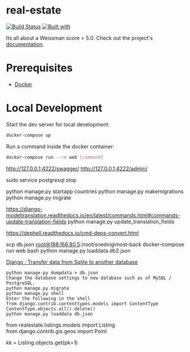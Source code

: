 # real-estate

[![Build Status](https://travis-ci.org/andriyor/real-estate.svg?branch=master)](https://travis-ci.org/andriyor/real-estate)
[![Built with](https://img.shields.io/badge/Built_with-Cookiecutter_Django_Rest-F7B633.svg)](https://github.com/agconti/cookiecutter-django-rest)

Its all about a Weissman score > 5.0. Check out the project's [documentation](http://andriyor.github.io/real-estate/).

# Prerequisites

- [Docker](https://docs.docker.com/docker-for-mac/install/)  

# Local Development

Start the dev server for local development:
```bash
docker-compose up
```

Run a command inside the docker container:

```bash
docker-compose run --rm web [command]
```


http://127.0.0.1:4222/swagger/
http://127.0.0.1:4222/admin/

sudo service postgresql stop 

python manage.py startapp countries
python manage.py makemigrations 
python manage.py migrate

https://django-modeltranslation.readthedocs.io/en/latest/commands.html#commands-update-translation-fields
python manage.py update_translation_fields 
 
https://dephell.readthedocs.io/cmd-deps-convert.html

scp db.json  root@188.166.80.5:/root/snedvigimost-back
docker-compose run web bash
python manage.py loaddata db2.json

[Django : Transfer data from Sqlite to another database](https://www.shubhamdipt.com/blog/django-transfer-data-from-sqlite-to-another-database/)

```
python manage.py dumpdata > db.json
Change the database settings to new database such as of MySQL / PostgreSQL.
python manage.py migrate
python manage.py shell 
Enter the following in the shell
from django.contrib.contenttypes.models import ContentType
ContentType.objects.all().delete()
python manage.py loaddata db.json
```

from realestate.listings.models import Listing      
from django.contrib.gis.geos import Point   

kk = Listing.objects.get(pk=1)    